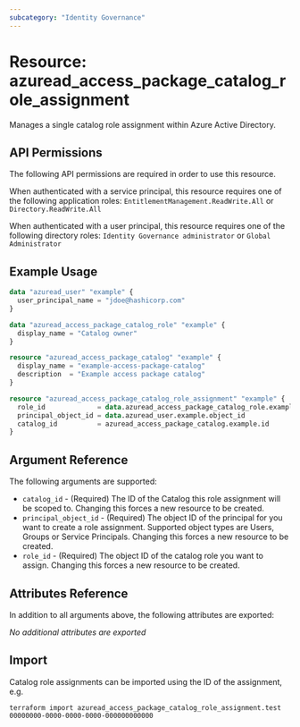 ```yaml
---
subcategory: "Identity Governance"
---
```


# Resource: azuread_access_package_catalog_role_assignment

Manages a single catalog role assignment within Azure Active Directory.

## API Permissions

The following API permissions are required in order to use this resource.

When authenticated with a service principal, this resource requires one of the following application roles: `EntitlementManagement.ReadWrite.All` or `Directory.ReadWrite.All`

When authenticated with a user principal, this resource requires one of the following directory roles: `Identity Governance administrator` or `Global Administrator`

## Example Usage

```terraform
data "azuread_user" "example" {
  user_principal_name = "jdoe@hashicorp.com"
}

data "azuread_access_package_catalog_role" "example" {
  display_name = "Catalog owner"
}

resource "azuread_access_package_catalog" "example" {
  display_name = "example-access-package-catalog"
  description  = "Example access package catalog"
}

resource "azuread_access_package_catalog_role_assignment" "example" {
  role_id             = data.azuread_access_package_catalog_role.example.object_id
  principal_object_id = data.azuread_user.example.object_id
  catalog_id          = azuread_access_package_catalog.example.id
}
```


## Argument Reference

The following arguments are supported:

* `catalog_id` - (Required) The ID of the Catalog this role assignment will be scoped to. Changing this forces a new resource to be created.
* `principal_object_id` - (Required) The object ID of the principal for you want to create a role assignment. Supported object types are Users, Groups or Service Principals. Changing this forces a new resource to be created.
* `role_id` - (Required) The object ID of the catalog role you want to assign. Changing this forces a new resource to be created.

## Attributes Reference

In addition to all arguments above, the following attributes are exported:

*No additional attributes are exported*

## Import

Catalog role assignments can be imported using the ID of the assignment, e.g.

```shell
terraform import azuread_access_package_catalog_role_assignment.test 00000000-0000-0000-0000-000000000000
```
